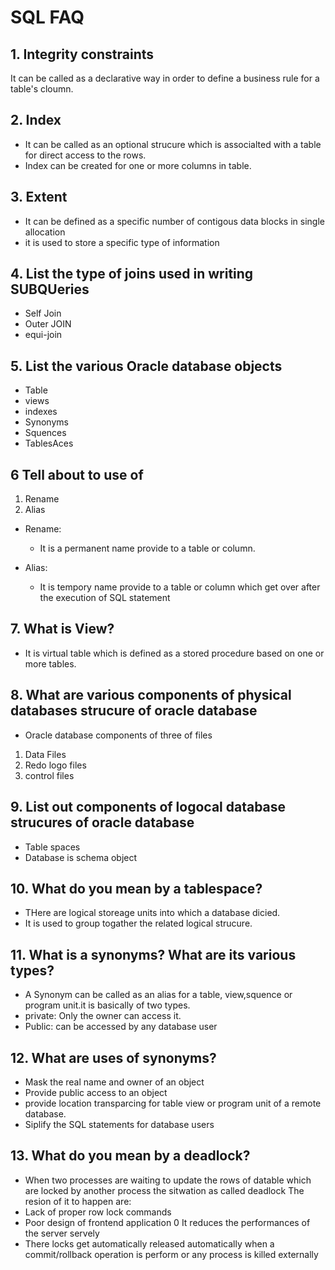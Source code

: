 # SQL FAQ

## 1. Integrity constraints

It can be called as a declarative way in order to define a business rule for a table's cloumn.

## 2. Index

- It can be called as an optional strucure which is associalted with a table for direct access to the rows.
- Index can be created for one or more columns in table.

## 3. Extent

- It can be defined as a specific number of contigous data blocks in single allocation
- it is used to store a specific type of information

## 4. List the type of joins used in writing SUBQUeries

- Self Join
- Outer JOIN
- equi-join

## 5. List the various Oracle database objects

- Table
- views
- indexes
- Synonyms
- Squences
- TablesAces

## 6 Tell about to use of

1. Rename
2. Alias

- Rename:
  - It is a permanent name provide to a table or column.

- Alias:
  - It is tempory name provide to a table or column which get over after the execution of SQL statement

## 7. What is View?

- It is virtual table which is defined as a stored procedure based on one or more tables.

## 8. What are various components of physical databases strucure of oracle database

- Oracle database components of three of files

1. Data Files
2. Redo logo files
3. control files

## 9. List out components of logocal database strucures of oracle database

- Table spaces
- Database is schema object

## 10. What do you mean by a tablespace?

- THere are logical storeage units into which a database dicied.
- It is used to group togather the related logical strucure.

## 11. What is a synonyms? What are its various types?

- A Synonym can be called as an alias for a table, view,squence or program unit.it is basically of two types.
- private: Only the owner can access it.
- Public: can be accessed by any database user

## 12. What are uses of synonyms?

- Mask the real name and owner of an object
- Provide public access to an object
- provide location transparcing for table view or program unit of a remote database.
- Siplify the SQL statements for database users

## 13. What do you mean by a deadlock?

- When two processes are waiting to update the rows of datable which are locked by another process the sitwation as called deadlock
The resion of it to happen are:
- Lack of proper row lock commands
- Poor design of frontend application
0 It reduces the performances of the server servely
- There locks get automatically released automatically when a commit/rollback operation is perform or any process is killed externally